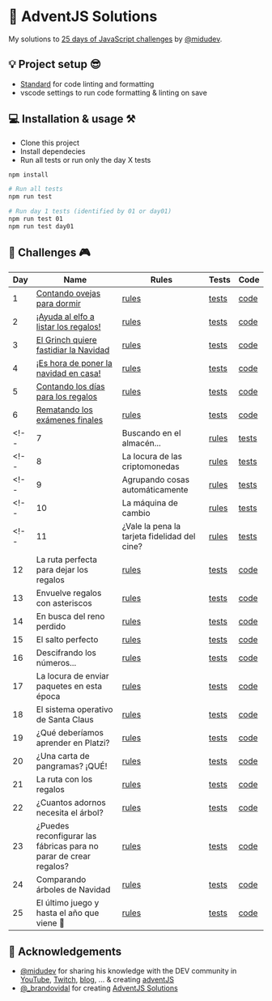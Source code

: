 # 🎅 AdventJS Solutions

My solutions to [25 days of JavaScript challenges](https://adventjs.dev/) by [@midudev](https://twitter.com/midudev).

## 💡 Project setup 😎

- [Standard](https://standardjs.com/) for code linting and formatting
- vscode settings to run code formatting & linting on save
<!-- - Pre-commit hook to ckeck code formatting & linting using [husky](https://typicode.github.io/husky/) & [lint-staged](https://github.com/okonet/lint-staged) -->

## 💻️ Installation & usage ⚒️

- Clone this project
- Install dependecies
- Run all tests or run only the day X tests

```bash
npm install

# Run all tests
npm run test

# Run day 1 tests (identified by 01 or day01)
npm run test 01
npm run test day01
```

## 🚀 Challenges 🎮

| Day | Name                                                              | Rules                                       | Tests                              | Code                         |
| --- | ----------------------------------------------------------------- | ------------------------------------------- | ---------------------------------- | ---------------------------- |
| 1   | [Contando ovejas para dormir](./src/day01/README.md)              | [rules](https://adventjs.dev/challenges/01) | [tests](./src/day01/index.test.js) | [code](./src/day01/index.js) |
| 2   | [¡Ayuda al elfo a listar los regalos!](./src/day02/README.md)     | [rules](https://adventjs.dev/challenges/02) | [tests](./src/day02/index.test.js) | [code](./src/day02/index.js) |
| 3   | [El Grinch quiere fastidiar la Navidad](./src/day03/README.md)    | [rules](https://adventjs.dev/challenges/03) | [tests](./src/day03/index.test.js) | [code](./src/day03/index.js) |
| 4   | [¡Es hora de poner la navidad en casa!](./src/day04/README.md)    | [rules](https://adventjs.dev/challenges/04) | [tests](./src/day04/index.test.js) | [code](./src/day04/index.js) |
| 5   | [Contando los días para los regalos](./src/day05/README.md)       | [rules](https://adventjs.dev/challenges/05) | [tests](./src/day05/index.test.js) | [code](./src/day05/index.js) |
| 6   | [Rematando los exámenes finales](./src/day06/README.md)           | [rules](https://adventjs.dev/challenges/06) | [tests](./src/day06/index.test.js) | [code](./src/day06/index.js) |
<!-- | 7   | Buscando en el almacén...                                         | [rules](https://adventjs.dev/challenges/07) | [tests](./src/day07/index.test.js) | [code](./src/day07/index.js) | -->
<!-- | 8   | La locura de las criptomonedas                                    | [rules](https://adventjs.dev/challenges/08) | [tests](./src/day08/index.test.js) | [code](./src/day08/index.js) | -->
<!-- | 9   | Agrupando cosas automáticamente                                   | [rules](https://adventjs.dev/challenges/09) | [tests](./src/day09/index.test.js) | [code](./src/day09/index.js) | -->
<!-- | 10  | La máquina de cambio                                              | [rules](https://adventjs.dev/challenges/10) | [tests](./src/day10/index.test.js) | [code](./src/day10/index.js) | -->
<!-- | 11  | ¿Vale la pena la tarjeta fidelidad del cine?                      | [rules](https://adventjs.dev/challenges/11) | [tests](./src/day11/index.test.js) | [code](./src/day11/index.js) |
| 12  | La ruta perfecta para dejar los regalos                           | [rules](https://adventjs.dev/challenges/12) | [tests](./src/day12/index.test.js) | [code](./src/day12/index.js) |
| 13  | Envuelve regalos con asteriscos                                   | [rules](https://adventjs.dev/challenges/13) | [tests](./src/day13/index.test.js) | [code](./src/day13/index.js) |
| 14  | En busca del reno perdido                                         | [rules](https://adventjs.dev/challenges/14) | [tests](./src/day14/index.test.js) | [code](./src/day14/index.js) |
| 15  | El salto perfecto                                                 | [rules](https://adventjs.dev/challenges/15) | [tests](./src/day15/index.test.js) | [code](./src/day15/index.js) |
| 16  | Descifrando los números...                                        | [rules](https://adventjs.dev/challenges/16) | [tests](./src/day16/index.test.js) | [code](./src/day16/index.js) |
| 17  | La locura de enviar paquetes en esta época                        | [rules](https://adventjs.dev/challenges/17) | [tests](./src/day17/index.test.js) | [code](./src/day17/index.js) |
| 18  | El sistema operativo de Santa Claus                               | [rules](https://adventjs.dev/challenges/18) | [tests](./src/day18/index.test.js) | [code](./src/day18/index.js) |
| 19  | ¿Qué deberíamos aprender en Platzi?                               | [rules](https://adventjs.dev/challenges/19) | [tests](./src/day19/index.test.js) | [code](./src/day19/index.js) |
| 20  | ¿Una carta de pangramas? ¡QUÉ!                                    | [rules](https://adventjs.dev/challenges/20) | [tests](./src/day20/index.test.js) | [code](./src/day20/index.js) |
| 21  | La ruta con los regalos                                           | [rules](https://adventjs.dev/challenges/21) | [tests](./src/day21/index.test.js) | [code](./src/day21/index.js) |
| 22  | ¿Cuantos adornos necesita el árbol?                               | [rules](https://adventjs.dev/challenges/22) | [tests](./src/day22/index.test.js) | [code](./src/day22/index.js) |
| 23  | ¿Puedes reconfigurar las fábricas para no parar de crear regalos? | [rules](https://adventjs.dev/challenges/23) | [tests](./src/day23/index.test.js) | [code](./src/day23/index.js) |
| 24  | Comparando árboles de Navidad                                     | [rules](https://adventjs.dev/challenges/24) | [tests](./src/day24/index.test.js) | [code](./src/day24/index.js) |
| 25  | El último juego y hasta el año que viene 👋                       | [rules](https://adventjs.dev/challenges/25) | [tests](./src/day25/index.test.js) | [code](./src/day25/index.js) | -->


## 💯 Acknowledgements

- [@midudev](https://twitter.com/midudev) for sharing his knowledge with the DEV community in [YouTube](https://midu.tube/), [Twitch](https://midu.live/), [blog](https://midu.dev/), ... & creating [adventJS](https://adventjs.dev/)
- [@\_brandovidal](https://twitter.com/_brandovidal) for creating [AdventJS Solutions](https://github.com/brandovidal/adventjs)
